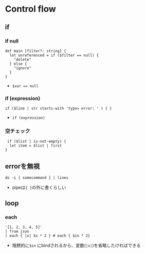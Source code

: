 # Control flow

## if 

### if null

```nu
def main [filter?: string] {
  let unreferenced = if ($filter == null) {
    "delete"
  } else {
    "ignore"
  }
}
```

* `$var == null`

### if (expression)

```nu
if ($line | str starts-with 'typo> error: ' ) { }
```

* `if (expression)`

### 空チェック

```nu
 if ($list | is-not-empty) {
  let item = $list | first
}
```

## errorを無視

```nu
do -i { somecommand } | lines
```

* pipeは`{ }`の外に書くらしい

## loop

### each


```nu
'[1, 2, 3, 4, 5]'
| from json
| each { |x| $x * 2 } # each { $in * 2}
```

* 暗黙的に`$in` にbindされるから、変数(`|x|`)を省略したければできる
